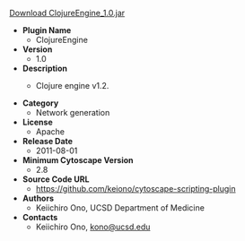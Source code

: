 <a href="ClojureEngine_1.0.jar">Download ClojureEngine_1.0.jar</a>

* __Plugin Name__
  * ClojureEngine
* __Version__
  * 1.0
* __Description__
  * <p>Clojure engine v1.2.</p>
* __Category__
  * Network generation
* __License__
  * Apache
* __Release Date__
  * 2011-08-01
* __Minimum Cytoscape Version__
  * 2.8
* __Source Code URL__
  * https://github.com/keiono/cytoscape-scripting-plugin
* __Authors__
  * Keiichiro Ono, UCSD Department of Medicine
* __Contacts__
  * Keiichiro Ono, kono@ucsd.edu
